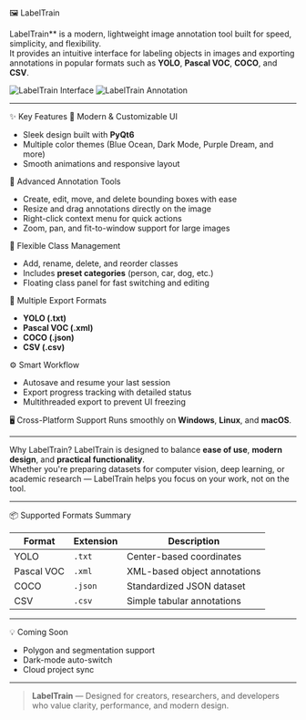 🖼️ LabelTrain

LabelTrain** is a modern, lightweight image annotation tool built for speed, simplicity, and flexibility.  
It provides an intuitive interface for labeling objects in images and exporting annotations in popular formats such as **YOLO**, **Pascal VOC**, **COCO**, and **CSV**.


![LabelTrain Interface](images/Capture.JPG)
![LabelTrain Annotation](images/Capture2.JPG)

---

✨ Key Features
🎨 Modern & Customizable UI
- Sleek design built with **PyQt6**
- Multiple color themes (Blue Ocean, Dark Mode, Purple Dream, and more)
- Smooth animations and responsive layout

🧰 Advanced Annotation Tools
- Create, edit, move, and delete bounding boxes with ease
- Resize and drag annotations directly on the image
- Right-click context menu for quick actions
- Zoom, pan, and fit-to-window support for large images

🧩 Flexible Class Management
- Add, rename, delete, and reorder classes
- Includes **preset categories** (person, car, dog, etc.)
- Floating class panel for fast switching and editing

💾 Multiple Export Formats
- **YOLO (.txt)**
- **Pascal VOC (.xml)**
- **COCO (.json)**
- **CSV (.csv)**

⚙️ Smart Workflow
- Autosave and resume your last session
- Export progress tracking with detailed status
- Multithreaded export to prevent UI freezing

🖥️ Cross-Platform Support
Runs smoothly on **Windows**, **Linux**, and **macOS**.

---

Why LabelTrain?
LabelTrain is designed to balance **ease of use**, **modern design**, and **practical functionality**.  
Whether you're preparing datasets for computer vision, deep learning, or academic research — LabelTrain helps you focus on your work, not on the tool.

---

📦 Supported Formats Summary

| Format       | Extension | Description                  |
|---------------|------------|------------------------------|
| YOLO          | `.txt`     | Center-based coordinates      |
| Pascal VOC    | `.xml`     | XML-based object annotations  |
| COCO          | `.json`    | Standardized JSON dataset     |
| CSV           | `.csv`     | Simple tabular annotations    |

---

💡 Coming Soon
- Polygon and segmentation support  
- Dark-mode auto-switch  
- Cloud project sync  

---

> **LabelTrain** — Designed for creators, researchers, and developers who value clarity, performance, and modern design.
